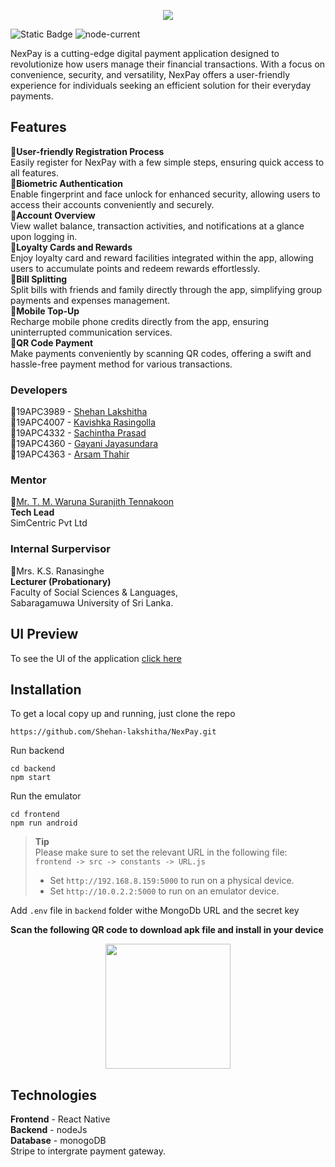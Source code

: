 <p align=center>
   <img src=https://github.com/Shehan-lakshitha/NexPay/assets/90453471/78c24524-7135-48ef-bf6a-f1a8e9cc3579)>
</p> 

![Static Badge](https://img.shields.io/badge/ReactNative-purple?logo=react)
![node-current](https://img.shields.io/node/v/react-native)


NexPay is a cutting-edge digital payment application designed to revolutionize how users manage their financial transactions. With a focus on convenience, security, and versatility, NexPay offers a user-friendly experience for individuals seeking an efficient solution for their everyday payments.

## Features
💠<b>User-friendly Registration Process</b></br>
Easily register for NexPay with a few simple steps, ensuring quick access to all features.</br>
💠<b>Biometric Authentication</b></br>
Enable fingerprint and face unlock for enhanced security, allowing users to access their accounts conveniently and securely.</br>
💠<b>Account Overview</b></br>
View wallet balance, transaction activities, and notifications at a glance upon logging in.</br>
💠<b>Loyalty Cards and Rewards</b></br>
Enjoy loyalty card and reward facilities integrated within the app, allowing users to accumulate points and redeem rewards effortlessly.</br>
💠<b>Bill Splitting</b></br>
Split bills with friends and family directly through the app, simplifying group payments and expenses management.</br>
💠<b>Mobile Top-Up</b></br>
Recharge mobile phone credits directly from the app, ensuring uninterrupted communication services.</br>
💠<b>QR Code Payment</b></br>
Make payments conveniently by scanning QR codes, offering a swift and hassle-free payment method for various transactions.</br>

### Developers
💠19APC3989 - <a href='https://github.com/Shehan-lakshitha'>Shehan Lakshitha</a> </br>
💠19APC4007 - <a href='https://github.com/KavishkaThushal'>Kavishka Rasingolla</a></br>
💠19APC4332 - <a href='https://github.com/Sachintha-Prasad'>Sachintha Prasad</a></br>
💠19APC4360 - <a href='https://github.com/Gnilu'>Gayani Jayasundara</a></br>
💠19APC4363 - <a href='https://github.com/arsamthahir'>Arsam Thahir</a></br>

### Mentor
💠<a href='https://github.com/warunanc'>Mr. T. M. Waruna Suranjith Tennakoon</a></br>
<b>Tech Lead</b></br>
SimCentric Pvt Ltd

### Internal Surpervisor
💠Mrs. K.S. Ranasinghe </br>
<b>Lecturer (Probationary)</b></br>Faculty of Social Sciences & 
Languages,</br>Sabaragamuwa University of Sri Lanka.

## UI Preview
To see the UI of the application <a href='https://www.figma.com/file/5RyJToeVRXMqLljkrLIFbH/Nexpay?type=design&node-id=0%3A1&mode=design&t=KeTOYGIFTm5I7liP-1'>click here</a>

## Installation
To get a local copy up and running, just clone the repo
```
https://github.com/Shehan-lakshitha/NexPay.git
```
Run backend
```
cd backend
npm start
```
Run the emulator
```
cd frontend
npm run android
```
> **Tip**  
> Please make sure to set the relevant URL in the following file:  
> `frontend -> src -> constants -> URL.js`  
>
> - Set `http://192.168.8.159:5000` to run on a physical device.  
> - Set `http://10.0.2.2:5000` to run on an emulator device.

Add `.env` file in `backend` folder withe MongoDb URL and the secret key

<b>Scan the following QR code to download apk file and install in your device</b></br>
<p align='center'>
   <image src='https://github.com/Shehan-lakshitha/NexPay/assets/90453471/e6f923cc-491a-4d42-b826-46a019cb5d8a' width='200'/>
</p>


## Technologies
<b>Frontend</b> - React Native</br>
<b>Backend</b> - nodeJs</br>
<b>Database</b> - monogoDB</br>
Stripe to intergrate payment gateway.</br>
